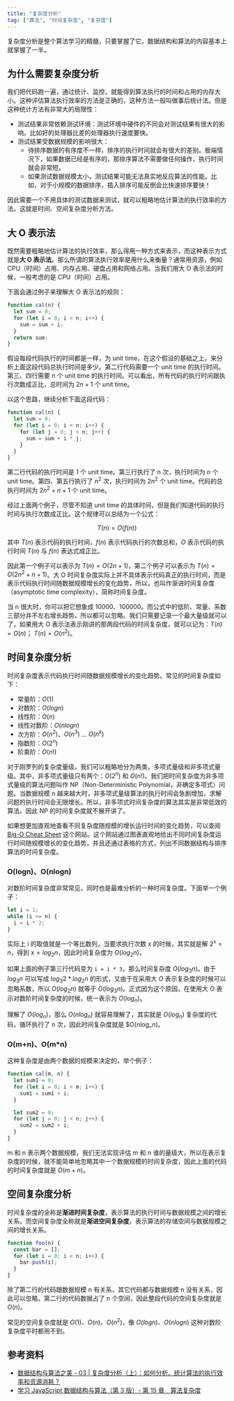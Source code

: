 ```yaml
---
title: "复杂度分析"
tag: ["算法", "时间复杂度", "复杂度"]
---
```


复杂度分析是整个算法学习的精髓，只要掌握了它，数据结构和算法的内容基本上就掌握了一半。

## 为什么需要复杂度分析

我们把代码跑一遍，通过统计、监控，就能得到算法执行的时间和占用的内存大小。这种评估算法执行效率的方法是正确的，这种方法一般叫做事后统计法。但是这种统计方法有非常大的局限性：

- 测试结果非常依赖测试环境：测试环境中硬件的不同会对测试结果有很大的影响。比如好的处理器比差的处理器执行速度要快。
- 测试结果受数据规模的影响很大：
  - 待排序数据的有序度不一样，排序的执行时间就会有很大的差别。极端情况下，如果数据已经是有序的，那排序算法不需要做任何操作，执行时间就会非常短。
  - 如果测试数据规模太小，测试结果可能无法真实地反应算法的性能。比如，对于小规模的数据排序，插入排序可能反倒会比快速排序要快！

因此需要一个不用具体的测试数据来测试，就可以粗略地估计算法的执行效率的方法。这就是时间、空间复杂度分析方法。

## 大 O 表示法

既然需要粗略地估计算法的执行效率，那么得用一种方式来表示，而这种表示方式就是**大 O 表示法**。那么所谓的算法执行效率是用什么来衡量？通常用资源，例如 CPU（时间）占用、内存占用、硬盘占用和网络占用。当我们用大 O 表示法的时候，一般考虑的是 CPU（时间）占用。

下面会通过例子来理解大 O 表示法的规则：

```js
function cal(n) {
  let sum = 0;
  for (let i = 0; i < n; i++) {
    sum = sum + i;
  }
  return sum;
}
```

假设每段代码执行的时间都是一样，为 unit time，在这个假设的基础之上，来分析上面这段代码总执行时间是多少。第二行代码需要一个 unit time 的执行时间。第三、四行需要 n 个 unit time 的执行时间。可以看出，所有代码的执行时间跟执行次数成正比，总时间为 $2n+1$ 个 unit time。

以这个思路，继续分析下面这段代码：

```js
function cal(n) {
  let sum = 0;
  for (let i = 0; i < n; i++) {
    for (let j = 0; j < n; j++) {
      sum = sum + i * j;
    }
  }
}
```

第二行代码的执行时间是 1 个 unit time。第三行执行了 n 次，执行时间为 n 个 unit time。第四、第五行执行了 $n^2$ 次，执行时间为 $2n^2$ 个 unit time。代码的总执行时间为 $2n^2+n+1$ 个 unit time。

经过上面两个例子，尽管不知道 unit time 的具体时间，但是我们知道代码的执行时间与执行次数成正比。这个规律可以总结为一个公式：

$$
T(n)=O(f(n))
$$

其中 $T(n)$ 表示代码的执行时间，$f(n)$ 表示代码执行的次数总和，$O$ 表示代码的执行时间 $T(n)$ 与 $f(n)$ 表达式成正比。

因此第一个例子可以表示为 $T(n)=O(2n+1)$，第二个例子可以表示为 $T(n)=O(2n^2+n+1)$。大 O 时间复杂度实际上并不具体表示代码真正的执行时间，而是表示代码执行时间随数据规模增长的变化趋势，所以，也叫作渐进时间复杂度（asymptotic time complexity），简称时间复杂度。

当 n 很大时，你可以把它想象成 10000、100000。而公式中的低阶、常量、系数三部分并不左右增长趋势，所以都可以忽略。我们只需要记录一个最大量级就可以了，如果用大 O 表示法表示刚讲的那两段代码的时间复杂度，就可以记为：$T(n)=O(n)$； $T(n)=O(n^2)$。

## 时间复杂度分析

时间复杂度表示代码执行时间随数据规模增长的变化趋势。常见的时间复杂度如下：

- 常量阶：$O(1)$
- 对数阶：$O(logn)$
- 线性阶：$O(n)$
- 线性对数阶：$O(nlogn)$
- 次方阶：$O(n^2)$、$O(n^3)$ ... $O(n^k)$
- 指数阶：$O(2^n)$
- 阶乘阶：$O(n!)$

对于刚罗列的复杂度量级，我们可以粗略地分为两类，多项式量级和非多项式量级。其中，非多项式量级只有两个：$O(2^n)$ 和 $O(n!)$。我们把时间复杂度为非多项式量级的算法问题叫作 NP（Non-Deterministic Polynomial，非确定多项式）问题。当数据规模 n 越来越大时，非多项式量级算法的执行时间会急剧增加，求解问题的执行时间会无限增长。所以，非多项式时间复杂度的算法其实是非常低效的算法。因此 NP 的时间复杂度就不展开讲了。

如果想更加直观地查看不同复杂度随规模的增长运行时间的变化趋势，可以查阅 [Big-O Cheat Sheet](https://www.bigocheatsheet.com/) 这个网站。这个网站通过图表直观地给出不同时间复杂度运行时间随规模增长的变化趋势，并且还通过表格的方式，列出不同数据结构与排序算法的时间复杂度。

### O(logn)、O(nlogn)

对数阶时间复杂度非常常见，同时也是最难分析的一种时间复杂度。下面举一个例子：

```js
let i = 1;
while (i <= n) {
  i = i * 2;
}
```

实际上 i 的取值就是一个等比数列，当要求执行次数 x 的时候，其实就是解 $2^x=n$，得到 $x=log_2 n$，因此时间复杂度为 $O(log_2 n)$。

如果上面的例子第三行代码变为 `i = i * 3`，那么时间复杂度 $O(log_3 n)$。由于 $log_3 n$ 可以写成 $log_3 2 * log_2 n$ 的形式，又由于在采用大 $O$ 表示复杂度的时候可以忽略系数，所以 $O(log_2 n)$ 就等于 $O(log_3 n)$。正式因为这个原因，在使用大 $O$ 表示对数阶时间复杂度的时候，统一表示为 $O(log_n)$。

理解了 $O(log_n)$，那么 $O(nlog_n)$ 就容易理解了，其实就是 $O(log_n)$ 复杂度的代码，循环执行了 n 次，因此时间复杂度就是 $O(nlog_n)。

### O(m+n)、O(m\*n)

这种复杂度是由两个数据的规模来决定的，举个例子：

```js
function cal(m, n) {
  let sum1 = 0;
  for (let i = 0; i < m; i++) {
    sum1 = sum1 + i;
  }

  let sum2 = 0;
  for (let j = 0; j < n; j++) {
    sum2 = sum2 + i;
  }
}
```

m 和 n 表示两个数据规模，我们无法实现评估 m 和 n 谁的量级大，所以在表示复杂度的时候，就不能简单地忽略其中一个数据规模的时间复杂度，因此上面的代码的时间复杂度就是 $O(m+n)$。

## 空间复杂度分析

时间复杂度的全称是**渐进时间复杂度**，表示算法的执行时间与数据规模之间的增长关系。而空间复杂度全称就是**渐进空间复杂度**，表示算法的存储空间与数据规模之间的增长关系。

```js
function foo(n) {
  const bar = [];
  for (let i = 0; i < n; i++) {
    bar.push(i);
  }
}
```

除了第二行的代码跟数据规模 n 有关系，其它代码都与数据规模 n 没有关系，因此可以忽略。第二行的代码数据占了 n 个空间，因此整段代码的空间复杂度就是 $O(n)$。

常见的空间复杂度就是 $O(1)$、$O(n)$、$O(n^2)$，像 $O(log n)$、$O(nlogn)$ 这种对数阶复杂度平时都用不到。

## 参考资料

- [数据结构与算法之美 - 03 | 复杂度分析（上）：如何分析、统计算法的执行效率和资源消耗？](https://time.geekbang.org/column/article/40036)
- [学习 JavaScript 数据结构与算法（第 3 版）- 第 15 章　算法复杂度](https://www.ituring.com.cn/book/tupubarticle/26508)
